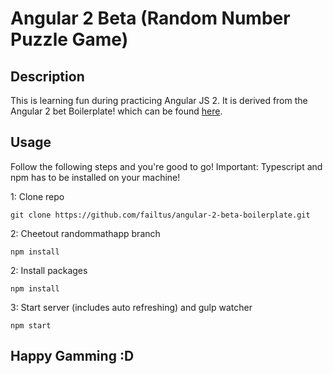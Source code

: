 # Angular 2 Beta (Random Number Puzzle Game)

## Description
This is learning fun during practicing Angular JS 2.
It is derived from the Angular 2 bet Boilerplate! which can be found [here](https://github.com/mschwarzmueller/angular-2-beta-boilerplate).
## Usage
Follow the following steps and you're good to go! Important: Typescript and npm has to be installed on your machine!

1: Clone repo
```
git clone https://github.com/failtus/angular-2-beta-boilerplate.git
```
2: Cheetout randommathapp branch
```
npm install
```
2: Install packages
```
npm install
```
3: Start server (includes auto refreshing) and gulp watcher
```
npm start

```

## Happy Gamming :D
